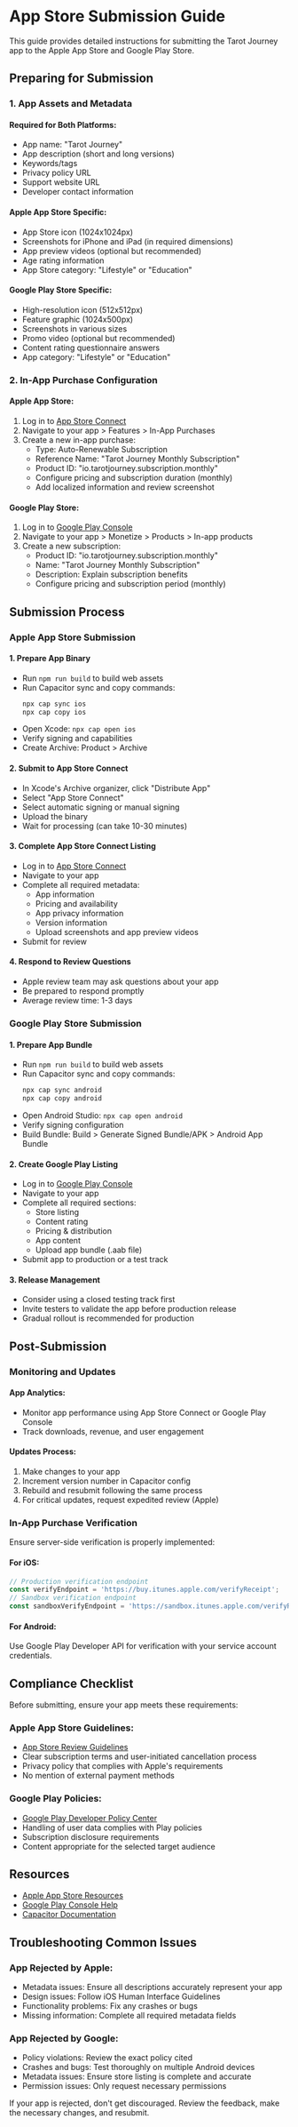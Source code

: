 # App Store Submission Guide

This guide provides detailed instructions for submitting the Tarot Journey app to the Apple App Store and Google Play Store.

## Preparing for Submission

### 1. App Assets and Metadata

#### Required for Both Platforms:
- App name: "Tarot Journey"
- App description (short and long versions)
- Keywords/tags
- Privacy policy URL
- Support website URL
- Developer contact information

#### Apple App Store Specific:
- App Store icon (1024x1024px)
- Screenshots for iPhone and iPad (in required dimensions)
- App preview videos (optional but recommended)
- Age rating information
- App Store category: "Lifestyle" or "Education"

#### Google Play Store Specific:
- High-resolution icon (512x512px)
- Feature graphic (1024x500px)
- Screenshots in various sizes
- Promo video (optional but recommended)
- Content rating questionnaire answers
- App category: "Lifestyle" or "Education"

### 2. In-App Purchase Configuration

#### Apple App Store:
1. Log in to [App Store Connect](https://appstoreconnect.apple.com)
2. Navigate to your app > Features > In-App Purchases
3. Create a new in-app purchase:
   - Type: Auto-Renewable Subscription
   - Reference Name: "Tarot Journey Monthly Subscription"
   - Product ID: "io.tarotjourney.subscription.monthly"
   - Configure pricing and subscription duration (monthly)
   - Add localized information and review screenshot

#### Google Play Store:
1. Log in to [Google Play Console](https://play.google.com/console)
2. Navigate to your app > Monetize > Products > In-app products
3. Create a new subscription:
   - Product ID: "io.tarotjourney.subscription.monthly"
   - Name: "Tarot Journey Monthly Subscription"
   - Description: Explain subscription benefits
   - Configure pricing and subscription period (monthly)

## Submission Process

### Apple App Store Submission

#### 1. Prepare App Binary
- Run `npm run build` to build web assets
- Run Capacitor sync and copy commands:
  ```bash
  npx cap sync ios
  npx cap copy ios
  ```
- Open Xcode: `npx cap open ios`
- Verify signing and capabilities
- Create Archive: Product > Archive

#### 2. Submit to App Store Connect
- In Xcode's Archive organizer, click "Distribute App"
- Select "App Store Connect"
- Select automatic signing or manual signing
- Upload the binary
- Wait for processing (can take 10-30 minutes)

#### 3. Complete App Store Connect Listing
- Log in to [App Store Connect](https://appstoreconnect.apple.com)
- Navigate to your app
- Complete all required metadata:
  - App information
  - Pricing and availability
  - App privacy information
  - Version information
  - Upload screenshots and app preview videos
- Submit for review

#### 4. Respond to Review Questions
- Apple review team may ask questions about your app
- Be prepared to respond promptly
- Average review time: 1-3 days

### Google Play Store Submission

#### 1. Prepare App Bundle
- Run `npm run build` to build web assets
- Run Capacitor sync and copy commands:
  ```bash
  npx cap sync android
  npx cap copy android
  ```
- Open Android Studio: `npx cap open android`
- Verify signing configuration
- Build Bundle: Build > Generate Signed Bundle/APK > Android App Bundle

#### 2. Create Google Play Listing
- Log in to [Google Play Console](https://play.google.com/console)
- Navigate to your app
- Complete all required sections:
  - Store listing
  - Content rating
  - Pricing & distribution
  - App content
  - Upload app bundle (.aab file)
- Submit app to production or a test track

#### 3. Release Management
- Consider using a closed testing track first
- Invite testers to validate the app before production release
- Gradual rollout is recommended for production

## Post-Submission

### Monitoring and Updates

#### App Analytics:
- Monitor app performance using App Store Connect or Google Play Console
- Track downloads, revenue, and user engagement

#### Updates Process:
1. Make changes to your app
2. Increment version number in Capacitor config
3. Rebuild and resubmit following the same process
4. For critical updates, request expedited review (Apple)

### In-App Purchase Verification

Ensure server-side verification is properly implemented:

#### For iOS:
```javascript
// Production verification endpoint
const verifyEndpoint = 'https://buy.itunes.apple.com/verifyReceipt';
// Sandbox verification endpoint
const sandboxVerifyEndpoint = 'https://sandbox.itunes.apple.com/verifyReceipt';
```

#### For Android:
Use Google Play Developer API for verification with your service account credentials.

## Compliance Checklist

Before submitting, ensure your app meets these requirements:

### Apple App Store Guidelines:
- [App Store Review Guidelines](https://developer.apple.com/app-store/review/guidelines/)
- Clear subscription terms and user-initiated cancellation process
- Privacy policy that complies with Apple's requirements
- No mention of external payment methods

### Google Play Policies:
- [Google Play Developer Policy Center](https://play.google.com/about/developer-content-policy/)
- Handling of user data complies with Play policies
- Subscription disclosure requirements
- Content appropriate for the selected target audience

## Resources

- [Apple App Store Resources](https://developer.apple.com/app-store/)
- [Google Play Console Help](https://support.google.com/googleplay/android-developer)
- [Capacitor Documentation](https://capacitorjs.com/docs)

## Troubleshooting Common Issues

### App Rejected by Apple:
- Metadata issues: Ensure all descriptions accurately represent your app
- Design issues: Follow iOS Human Interface Guidelines
- Functionality problems: Fix any crashes or bugs
- Missing information: Complete all required metadata fields

### App Rejected by Google:
- Policy violations: Review the exact policy cited
- Crashes and bugs: Test thoroughly on multiple Android devices
- Metadata issues: Ensure store listing is complete and accurate
- Permission issues: Only request necessary permissions

If your app is rejected, don't get discouraged. Review the feedback, make the necessary changes, and resubmit.